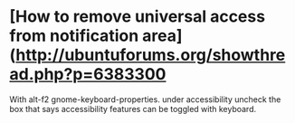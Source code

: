 # [How to remove universal access from notification area](http://ubuntuforums.org/showthread.php?p=6383300

With alt-f2 gnome-keyboard-properties. under accessibility uncheck the box that says accessibility features can be toggled with keyboard.
